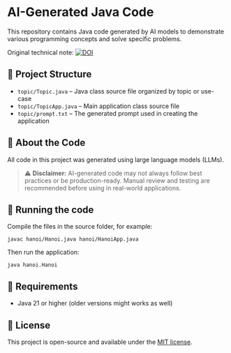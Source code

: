 # AI-Generated Java Code

This repository contains Java code generated by AI models to demonstrate various programming concepts and solve specific problems.

Original technical note: [![DOI](https://zenodo.org/badge/DOI/10.5281/zenodo.15962899.svg)](https://doi.org/10.5281/zenodo.15962899)

## 📁 Project Structure

* `topic/Topic.java` – Java class source file organized by topic or use-case
* `topic/TopicApp.java` – Main application class source file 
* `topic/prompt.txt` – The generated prompt used in creating the application

## 🧠 About the Code

All code in this project was generated using large language models (LLMs).

> ⚠️ **Disclaimer:** AI-generated code may not always follow best practices or be production-ready. Manual review and testing are recommended before using in real-world applications.

## 🔧 Running the code

Compile the files in the source folder, for example:

`javac hanoi/Hanoi.java hanoi/HanoiApp.java`

Then run the application:

`java hanoi.Hanoi`

## 🔧 Requirements

* Java 21 or higher (older versions might works as well)

## 📜 License

This project is open-source and available under the [MIT license](LICENSE).
